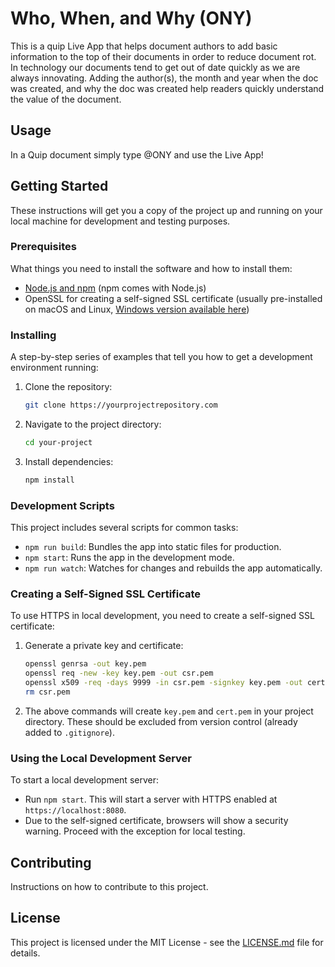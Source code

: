 # Who, When, and Why (ONY)
This is a quip Live App that helps document authors to add basic information to the top of their documents in order to reduce document rot. In technology our documents tend to get out of date quickly as we are always innovating. Adding the author(s), the month and year when the doc was created, and why the doc was created help readers quickly understand the value of the document.

## Usage
In a Quip document simply type @ONY and use the Live App!

## Getting Started

These instructions will get you a copy of the project up and running on your local machine for development and testing purposes.

### Prerequisites

What things you need to install the software and how to install them:

- [Node.js and npm](https://nodejs.org/en/download/) (npm comes with Node.js)
- OpenSSL for creating a self-signed SSL certificate (usually pre-installed on macOS and Linux, [Windows version available here](https://slproweb.com/products/Win32OpenSSL.html))

### Installing

A step-by-step series of examples that tell you how to get a development environment running:

1. Clone the repository:
   ```bash
   git clone https://yourprojectrepository.com
   ```
2. Navigate to the project directory:
   ```bash
   cd your-project
   ```
3. Install dependencies:
   ```bash
   npm install
   ```

### Development Scripts

This project includes several scripts for common tasks:

- `npm run build`: Bundles the app into static files for production.
- `npm start`: Runs the app in the development mode.
- `npm run watch`: Watches for changes and rebuilds the app automatically.

### Creating a Self-Signed SSL Certificate

To use HTTPS in local development, you need to create a self-signed SSL certificate:

1. Generate a private key and certificate:
   ```bash
   openssl genrsa -out key.pem
   openssl req -new -key key.pem -out csr.pem
   openssl x509 -req -days 9999 -in csr.pem -signkey key.pem -out cert.pem
   rm csr.pem
   ```
2. The above commands will create `key.pem` and `cert.pem` in your project directory. These should be excluded from version control (already added to `.gitignore`).

### Using the Local Development Server

To start a local development server:

- Run `npm start`. This will start a server with HTTPS enabled at `https://localhost:8080`.
- Due to the self-signed certificate, browsers will show a security warning. Proceed with the exception for local testing.

## Contributing

Instructions on how to contribute to this project.

## License

This project is licensed under the MIT License - see the [LICENSE.md](LICENSE.md) file for details.
